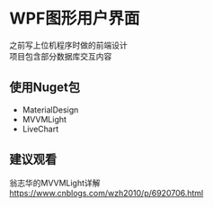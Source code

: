 # WPF图形用户界面
之前写上位机程序时做的前端设计  
项目包含部分数据库交互内容
## 使用Nuget包
+ MaterialDesign
+ MVVMLight
+ LiveChart
## 建议观看
翁志华的MVVMLight详解  
https://www.cnblogs.com/wzh2010/p/6920706.html
